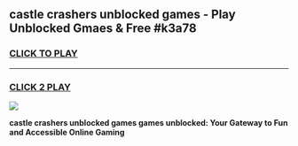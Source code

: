 
## castle crashers unblocked games - Play Unblocked Gmaes & Free #k3a78
<h3>
<a href="https://premium.freeplayer.one?title=castle_crashers_unblocked_games&ref=01M">CLICK TO PLAY</a></h3>
<hr>

<h3>
<a href="https://premium.freeplayer.one?title=castle_crashers_unblocked_games&ref=01M">CLICK 2 PLAY</a>
  
</h3>

<a href="https://premium.freeplayer.one?title=castle_crashers_unblocked_games&ref=01M"><img src="https://clearcache.store/games.png"></a>


**castle crashers unblocked games games unblocked: Your Gateway to Fun and Accessible Online Gaming**
